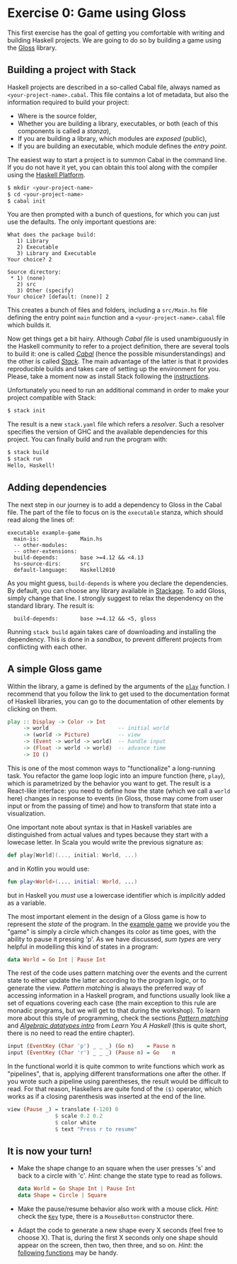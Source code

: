 Exercise 0: Game using Gloss
============================

This first exercise has the goal of getting you comfortable with writing and building Haskell projects. We are going to do so by building a game using the [Gloss](http://hackage.haskell.org/package/gloss) library.

Building a project with Stack
-----------------------------

Haskell projects are described in a so-called Cabal file, always named as `<your-project-name>.cabal`. This file contains a lot of metadata, but also the information required to build your project:

* Where is the source folder,
* Whether you are building a library, executables, or both (each of this components is called a *stanza*),
* If you are building a library, which modules are *exposed* (public),
* If you are building an executable, which module defines the *entry point*.

The easiest way to start a project is to summon Cabal in the command line. If you do not have it yet, you can obtain this tool along with the compiler using the [Haskell Platform](https://www.haskell.org/platform/).

```bash
$ mkdir <your-project-name>
$ cd <your-project-name>
$ cabal init
```

You are then prompted with a bunch of questions, for which you can just use the defaults. The only important questions are:

```text
What does the package build:
   1) Library
   2) Executable
   3) Library and Executable
Your choice? 2

Source directory:
 * 1) (none)
   2) src
   3) Other (specify)
Your choice? [default: (none)] 2
```

This creates a bunch of files and folders, including a `src/Main.hs` file defining the entry point `main` function and a `<your-project-name>.cabal` file which builds it.

Now get things get a bit hairy. Although *Cabal file* is used unambiguously in the Haskell community to refer to a project definition, there are several tools to build it: one is called [*Cabal*](https://www.haskell.org/cabal/) (hence the possible misunderstandings) and the other is called [*Stack*](https://www.haskellstack.org). The main advantage of the latter is that it provides reproducible builds and takes care of setting up the environment for you. Please, take a moment now as install Stack following the [instructions](https://docs.haskellstack.org/en/stable/README/).

Unfortunately you need to run an additional command in order to make your project compatible with Stack:

```bash
$ stack init
```

The result is a new `stack.yaml` file which refers a *resolver*. Such a resolver specifies the version of GHC and the available dependencies for this project. You can finally build and run the program with:

```bash
$ stack build
$ stack run
Hello, Haskell!
```

Adding dependencies
-------------------

The next step in our journey is to add a dependency to Gloss in the Cabal file. The part of the file to focus on is the `executable` stanza, which should read along the lines of:

```cabal
executable example-game
  main-is:             Main.hs
  -- other-modules:
  -- other-extensions:
  build-depends:       base >=4.12 && <4.13
  hs-source-dirs:      src
  default-language:    Haskell2010
```

As you might guess, `build-depends` is where you declare the dependencies. By default, you can choose any library available in [Stackage](https://www.stackage.org/lts). To add Gloss, simply change that line. I strongly suggest to relax the dependency on the standard library. The result is:

```cabal
  build-depends:       base >=4.12 && <5, gloss
```

Running `stack build` again takes care of downloading and installing the dependency. This is done in a *sandbox*, to prevent different projects from conflicting with each other.

A simple Gloss game
-------------------

Within the library, a game is defined by the arguments of the [`play`](https://www.stackage.org/haddock/lts/gloss/Graphics-Gloss.html#v:play) function. I recommend that you follow the link to get used to the documentation format of Haskell libraries, you can go to the documentation of other elements by clicking on them.

```haskell
play :: Display	-> Color -> Int	
     -> world                      -- initial world
     -> (world -> Picture)         -- view
     -> (Event -> world -> world)  -- handle input
     -> (Float -> world -> world)  -- advance time
     -> IO ()
```

This is one of the most common ways to "functionalize" a long-running task. You refactor the game loop logic into an impure function (here, `play`), which is parametrized by the behavior you want to get. The result is a React-like interface: you need to define how the state (which we call a `world` here) changes in response to events (in Gloss, those may come from user input or from the passing of time) and how to transform that state into a visualization.

One important note about syntax is that in Haskell variables are distinguished from actual values and types because they start with a lowecase letter. In Scala you would write the previous signature as:

```scala
def play[World](..., initial: World, ...)
```

and in Kotlin you would use:

```kotlin
fun play<World>(..., initial: World, ...)
```

but in Haskell you *must* use a lowercase identifier which is *implicitly* added as a variable.

The most important element in the design of a Gloss game is how to represent the *state* of the program. In the [example game](example-game/src/Main.hs) we provide you the "game" is simply a circle which changes its color as time goes, with the ability to pause it pressing 'p'. As we have discussed, *sum types* are very helpful in modelling this kind of states in a program:

```haskell
data World = Go Int | Pause Int
```

The rest of the code uses pattern matching over the events and the current state to either update the latter according to the program logic, or to generate the view. *Pattern matching* is always the preferred way of accessing information in a Haskell program, and functions usually look like a set of equations covering each case (the main exception to this rule are monadic programs, but we will get to that during the workshop). To learn more about this style of programming, check the sections [*Pattern matching*](http://learnyouahaskell.com/syntax-in-functions#pattern-matching) and [*Algebraic datatypes intro*](http://learnyouahaskell.com/making-our-own-types-and-typeclasses#algebraic-data-types) from *Learn You A Haskell* (this is quite short, there is no need to read the entire chapter).

```haskell
input (EventKey (Char 'p') _ _ _) (Go n)    = Pause n
input (EventKey (Char 'r') _ _ _) (Pause n) = Go    n
```

In the functional world it is quite common to write functions which work as "pipelines", that is, applying different transformations one after the other. If you wrote such a pipeline using parentheses, the result would be difficult to read. For that reason, Haskellers are quite fond of the `($)` operator, which works as if a closing parenthesis was inserted at the end of the line.

```haskell
view (Pause _) = translate (-120) 0 
               $ scale 0.2 0.2
               $ color white
               $ text "Press r to resume"
```

It is now your turn!
--------------------

* Make the shape change to an square when the user presses 's' and back to a circle with 'c'.
  *Hint*: change the state type to read as follows.

  ```haskell
  data World = Go Shape Int | Pause Int
  data Shape = Circle | Square
  ```

* Make the pause/resume behavior also work with a mouse click.
  *Hint*: check the [`Key`](https://www.stackage.org/haddock/lts-14.5/gloss-1.13.0.1/Graphics-Gloss-Interface-IO-Game.html#t:Key) type, there is a `MouseButton` constructor there.

* Adapt the code to generate a new shape every X seconds (feel free to choose X). That is, during the first X seconds only one shape should appear on the screen, then two, then three, and so on.
  *Hint*: the [following functions](https://www.stackage.org/haddock/lts-14.5/base-4.12.0.0/Prelude.html#g:17) may be handy.